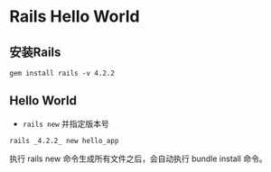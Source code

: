 # Rails Hello World

## 安装Rails

```
gem install rails -v 4.2.2
```
## Hello World

* ```rails new``` 并指定版本号

```
rails _4.2.2_ new hello_app
```
执行 rails new 命令生成所有文件之后，会自动执行 bundle install 命令。

